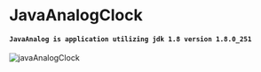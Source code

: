 # JavaAnalogClock

#### `JavaAnalog is application utilizing jdk 1.8 version 1.8.0_251`

![javaAnalogClock](https://github.com/MAbdurahman/JavaAnalogClock/assets/20928980/19bd898d-e202-4f5e-a79e-faba4bebfd76)

